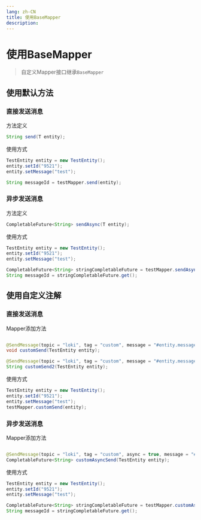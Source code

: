 ```yaml
---
lang: zh-CN
title: 使用BaseMapper
description: 
---
```


# 使用BaseMapper

> 自定义Mapper接口继承`BaseMapper`

## 使用默认方法

### 直接发送消息

方法定义

```java
String send(T entity);
```

使用方式

```java
TestEntity entity = new TestEntity();
entity.setId("9521");
entity.setMessage("test");

String messageId = testMapper.send(entity);
```

### 异步发送消息

方法定义

```java
CompletableFuture<String> sendAsync(T entity);
```

使用方式

```java
TestEntity entity = new TestEntity();
entity.setId("9521");
entity.setMessage("test");

CompletableFuture<String> stringCompletableFuture = testMapper.sendAsync(entity);
String messageId = stringCompletableFuture.get();
```

## 使用自定义注解

### 直接发送消息

Mapper添加方法

```java

@SendMessage(topic = "loki", tag = "custom", message = "#entity.message", messageKey = "#entity.id")
void customSend(TestEntity entity);

@SendMessage(topic = "loki", tag = "custom", message = "#entity.message", messageKey = "#entity.id")
String customSend2(TestEntity entity);
```

使用方式

```java
TestEntity entity = new TestEntity();
entity.setId("9521");
entity.setMessage("test");
testMapper.customSend(entity);
```

### 异步发送消息

Mapper添加方法

```java

@SendMessage(topic = "loki", tag = "custom", async = true, message = "#entity.message", messageKey = "#entity.id")
CompletableFuture<String> customAsyncSend(TestEntity entity);
```

使用方式

```java
TestEntity entity = new TestEntity();
entity.setId("9521");
entity.setMessage("test");

CompletableFuture<String> stringCompletableFuture = testMapper.customAsyncSend(entity);
String messageId = stringCompletableFuture.get();
```

